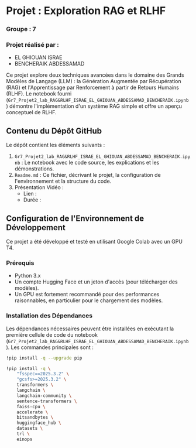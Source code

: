 # Projet : Exploration RAG et RLHF


### Groupe : 7

### Projet réalisé par :
- EL GHIOUAN ISRAE
- BENCHERAIK ABDESSAMAD



Ce projet explore deux techniques avancées dans le domaine des Grands Modèles de Langage (LLM) : la Génération Augmentée par Récupération (RAG) et l'Apprentissage par Renforcement à partir de Retours Humains (RLHF). Le notebook fourni (`Gr7_Projet2_lab_RAG&RLHF_ISRAE_EL_GHIOUAN_ABDESSAMAD_BENCHERAIK.ipynb`) démontre l'implémentation d'un système RAG simple et offre un aperçu conceptuel de RLHF.


## Contenu du Dépôt GitHub

Le dépôt contient les éléments suivants :
1.  `Gr7_Projet2_lab_RAG&RLHF_ISRAE_EL_GHIOUAN_ABDESSAMAD_BENCHERAIK.ipynb` : Le notebook avec le code source, les explications et les démonstrations.
2.  `Readme.md` : Ce fichier, décrivant le projet, la configuration de l'environnement et la structure du code.
3.  Présentation Vidéo :
    *   Lien : 
    *   Durée :


## Configuration de l'Environnement de Développement

Ce projet a été développé et testé en utilisant Google Colab avec un GPU T4.


### Prérequis
*   Python 3.x
*   Un compte Hugging Face et un jeton d'accès (pour télécharger des modèles).
*   Un GPU est fortement recommandé pour des performances raisonnables, en particulier pour le chargement des modèles.


### Installation des Dépendances
Les dépendances nécessaires peuvent être installées en exécutant la première cellule de code du notebook (`Gr7_Projet2_lab_RAG&RLHF_ISRAE_EL_GHIOUAN_ABDESSAMAD_BENCHERAIK.ipynb`). Les commandes principales sont :


```bash
!pip install -q --upgrade pip

!pip install -q \
    "fsspec==2025.3.2" \
    "gcsfs>=2025.3.2" \
    transformers \
    langchain \
    langchain-community \
    sentence-transformers \
    faiss-cpu \
    accelerate \
    bitsandbytes \
    huggingface_hub \
    datasets \
    trl \
    einops
